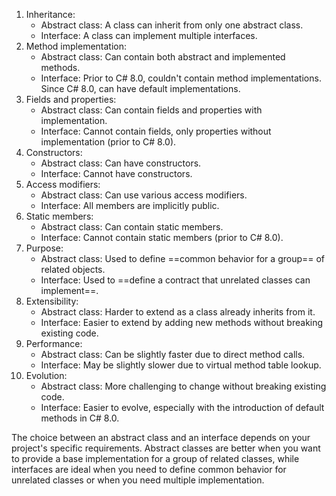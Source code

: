 1. Inheritance:
   - Abstract class: A class can inherit from only one abstract class.
   - Interface: A class can implement multiple interfaces.
2. Method implementation:
   - Abstract class: Can contain both abstract and implemented methods.
   - Interface: Prior to C# 8.0, couldn't contain method implementations. Since C# 8.0, can have default implementations.
3. Fields and properties:
   - Abstract class: Can contain fields and properties with implementation.
   - Interface: Cannot contain fields, only properties without implementation (prior to C# 8.0).
4. Constructors:
   - Abstract class: Can have constructors.
   - Interface: Cannot have constructors.
5. Access modifiers:
   - Abstract class: Can use various access modifiers.
   - Interface: All members are implicitly public.
6. Static members:
   - Abstract class: Can contain static members.
   - Interface: Cannot contain static members (prior to C# 8.0).
7. Purpose:
   - Abstract class: Used to define ==common behavior for a group== of related objects.
   - Interface: Used to ==define a contract that unrelated classes can implement==.
8. Extensibility:
   - Abstract class: Harder to extend as a class already inherits from it.
   - Interface: Easier to extend by adding new methods without breaking existing code.
9. Performance:
   - Abstract class: Can be slightly faster due to direct method calls.
   - Interface: May be slightly slower due to virtual method table lookup.
10. Evolution:
    - Abstract class: More challenging to change without breaking existing code.
    - Interface: Easier to evolve, especially with the introduction of default methods in C# 8.0.

The choice between an abstract class and an interface depends on your project's specific requirements. Abstract classes are better when you want to provide a base implementation for a group of related classes, while interfaces are ideal when you need to define common behavior for unrelated classes or when you need multiple implementation.
